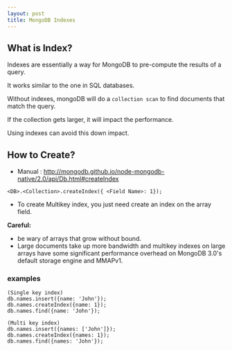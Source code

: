 ```yaml
---
layout: post
title: MongoDB Indexes
---
```


## What is Index?

Indexes are essentially a way for MongoDB to pre-compute the results of a query.

It works similar to the one in SQL databases.

Without indexes, mongoDB will do a `collection scan` to find documents that match the query.

If the collection gets larger, it will impact the performance.

Using indexes can avoid this down impact.

## How to Create?

* Manual : http://mongodb.github.io/node-mongodb-native/2.0/api/Db.html#createIndex

```
<DB>.<Collection>.createIndex({ <Field Name>: 1});
```
* To create Multikey index, you just need create an index on the array field.

**Careful:**
* be wary of arrays that grow without bound.
* Large documents take up more bandwidth and multikey indexes on large arrays have some significant performance overhead on MongoDB 3.0's default storage engine and MMAPv1.

### examples

```
(Single key index)
db.names.insert({name: 'John'});
db.names.createIndex({name: 1});
db.names.find({name: 'John'});

(Multi key index)
db.names.insert({names: ['John']});
db.names.createIndex({names: 1});
db.names.find({names: 'John'});
```
